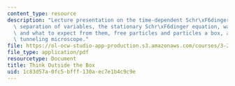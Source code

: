 ```yaml
---
content_type: resource
description: "Lecture presentation on the time-dependent Schr\xF6dinger equation,\
  \ separation of variables, the stationary Schr\xF6dinger equation, wave functions\
  \ and what to expect from them, free particles and particles a box, and the scanning\
  \ tunneling microscope."
file: https://ol-ocw-studio-app-production.s3.amazonaws.com/courses/3-23-electrical-optical-and-magnetic-properties-of-materials-fall-2007/1c83d57a0fc5bfff130aec7e1b4c9c9e_clean2.pdf
file_type: application/pdf
resourcetype: Document
title: Think Outside the Box
uid: 1c83d57a-0fc5-bfff-130a-ec7e1b4c9c9e
---
```

